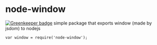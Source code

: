# node-window

[![Greenkeeper badge](https://badges.greenkeeper.io/ZeroCho/node-window.svg)](https://greenkeeper.io/)
simple package that exports window (made by jsdom) to nodejs
```
var window = require('node-window');
```
